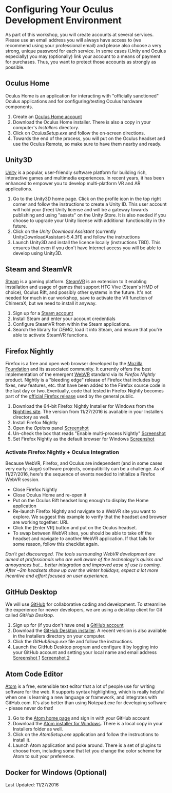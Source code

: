 # Configuring Your Oculus Development Environment

As part of this workshop, you will create accounts at several services. Please use an email address you will always have access to (we recommend using your professional email) and please also choose a very strong, unique password for each service. In some cases (Unity and Oculus especially) you may (optionally) link your account to a means of payment for purchases. Thus, you want to protect those accounts as strongly as possible.

## Oculus Home

Oculus Home is an application for interacting with "officially sanctioned" Oculus applications and for configuring/testing Oculus hardware components.

1. Create an [Oculus Home account](https://secure.oculus.com/sign-up/?login_redirect_uri=https%3A%2F%2Fwww.oculus.com%2F)
2. Download the Oculus Home installer. There is also a copy in your computer's *Installers* directory.
3. Click on *OculusSetup.exe* and follow the on-screen directions.
4. Towards the end of the process, you will put on the Oculus headset and use the Oculus Remote, so make sure to have them nearby and ready.

## Unity3D

[Unity](http://unity3d.com) is a popular, user-friendly software platform for building rich, interactive games and multimedia experiences. In recent years, it has been enhanced to empower you to develop multi-platform VR and AR applications.

1. Go to the Unity3D home page. Click on the profile icon in the top right corner and follow the instructions to create a Unity ID. This user account will hold your (free) Unity license and will be a gateway towards publishing and using "assets" on the Unity Store. It is also needed if you choose to upgrade your Unity license with additional functionality in the future.
2. Click on the *Unity Download Assistant* (currently UnityDownloadAssistant-5.4.3f1) and follow the instructions
3. Launch Unity3D and install the licence locally (instructions TBD). This ensures that even if you don't have Internet access you will be able to develop using Unity3D.

## Steam and SteamVR

[Steam](https://store.steampowered.com/) is a gaming platform. [SteamVR](https://steamcommunity.com/steamvr) is an extension to it enabling installation and usage of games that support HTC Vive (Steam's HMD of choice), Oculus Rift, and possibly other systems in the future. It's not needed for much in our workshop, save to activate the VR function of ChimeraX, but we need to install it anyway.

1. Sign up for a [Steam account](https://store.steampowered.com/join/?)
2. Install Steam and enter your account credentials
3. Configure SteamVR from within the Steam applications.
4. Search the library for *DEMO*, load it into Steam, and ensure that you're able to activate SteamVR functions.

## Firefox Nightly

Firefox is a free and open web browser developed by the [Mozilla Foundation](https://www.mozilla.org/en-US/foundation/) and its associated community. It currently offers the best implementation of the emergent [WebVR](https://webvr.info) standard via its *Firefox Nightly* product. Nightly is a "bleeding edge" release of Firefox that includes bug fixes, new features, etc. that have been added to the Firefox source code in the last day or two. Eventually, code that tested in Firefox Nightly becomes part of the [official Firefox release](https://www.mozilla.org/en-US/firefox/products/) used by the general public.

1. Download the 64-bit Firefox Nightly Installer for Windows from the [Nightlies site](https://nightly.mozilla.org/). The version from 11/27/2016 is available in your Installers directory as well.
2. Install Firefox Nightly
3. Open the *Options* panel [Screenshot](assets/ff1.png)
4. Un-check the box that reads "Enable multi-process Nightly" [Screenshot](assets/ff2.png)
5. Set Firefox Nightly as the default browser for Windows [Screenshot](assets/ff3.png)

### Activate Firefox Nightly + Oculus Integration

Because WebVR, Firefox, and Oculus are independent (and in some cases  very early-stage) software projects, compatibility can be a challenge. As of 11/27/2016, here's the sequence of events needed to initialize a Firefox WebVR session.
* Close Firefox Nightly
* Close Oculus Home and re-open it
* Put on the Oculus Rift headset long enough to display the Home application
* Re-launch Firefox Nightly and navigate to a WebVR site you want to explore. We suggest this example to verify that the headset and browser are working together: URL
* Click the [Enter VR] button and put on the Oculus headset.
* To swap between WebVR sites, you should be able to take off the headset and navigate to another WebVR application. If that fails for some reason, follow this checklist again.

_Don't get discouraged. The tools surrounding WebVR development are aimed at professionals who are well aware of the technology's quirks and annoyances but... better integration and improved ease of use is coming. After ~2m headsets show up over the winter holidays, expect a lot more incentive and effort focused on user experience._

## GitHub Desktop

We will use [GitHub](https://github.com) for collaborative coding and development. To streamline the experience for newer developers, we are using a desktop client for Git called *GitHub Desktop*.

1. Sign up for (if you don't have one) a [GitHub account](https://github.com/join?source=header-home)
2. Download the [GitHub Desktop installer](https://github-windows.s3.amazonaws.com/GitHubSetup.exe). A recent version is also available in the Installers directory on your computer.
3. Click the *GitHubSeup.exe* file and follow the instructions.
4. Launch the GitHub Desktop program and configure it by logging into your GitHub account and setting your local name and email address [Screenshot 1](assets/git1.pmg) [Screenshot 2](assets/git2.png)

## Atom Code Editor

[Atom](https://atom.io) is a free, extensible text editor that a lot of people use for writing software for the web. It supports syntax highlighting, which is really helpful when one is learning a new language or framework, and integrates with GitHub.com. It's also better than using Notepad.exe for developing software - please never do that!

1. Go to the [Atom home page](https://atom.io) and sign in with your GitHub account
2. Download the [Atom installer for Windows](https://atom.io/download/windows). There is a local copy in your Installers folder as well.
3. Click on the *AtomSetup.exe* application and follow the instructions to install it.
4. Launch Atom application and poke around. There is a set of plugins to choose from, including some that let you change the color scheme for Atom to suit your preference.

## Docker for Windows (Optional)




Last Updated: 11/27/2016
